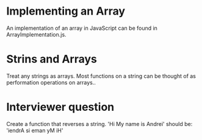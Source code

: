# Implementing an Array

An implementation of an array in JavaScript can be found in ArrayImplementation.js.

# Strins and Arrays

Treat any strings as arrays. Most functions on a string can be thought of as performation operations on arrays..

# Interviewer question

Create a function that reverses a string.
'Hi My name is Andrei' should be:
'iendrA si eman yM iH'